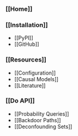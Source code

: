 ### [[Home]]

### [[Installation]]
* [[PyPI]]
* [[GitHub]]

### [[Resources]]
* [[Configuration]]
* [[Causal Models]]
* [[Literature]]

### [[Do API]]
* [[Probability Queries]]
* [[Backdoor Paths]]
* [[Deconfounding Sets]]

